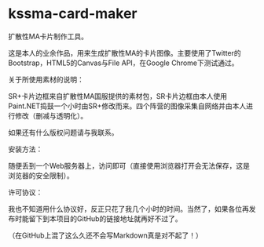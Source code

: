 kssma-card-maker
================

扩散性MA卡片制作工具。

这是本人的业余作品，用来生成扩散性MA的卡片图像。主要使用了Twitter的Bootstrap，HTML5的Canvas与File API，在Google Chrome下测试通过。

关于所使用素材的说明：

SR+卡片边框来自扩散性MA国服提供的素材包，SR卡片边框由本人使用Paint.NET捣鼓一个小时由SR+修改而来。四个阵营的图像采集自网络并由本人进行修改（删减与透明化）。

如果还有什么版权问题请与我联系。

安装方法：

随便丢到一个Web服务器上，访问即可（直接使用浏览器打开会无法保存，这是浏览器的安全限制）。

许可协议：

我也不知道用什么协议好，反正只花了我几个小时的时间。当然了，如果各位再发布时能留下到本项目的GitHub的链接地址就再好不过了。

（在GitHub上混了这么久还不会写Markdown真是对不起了！）
